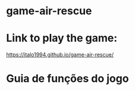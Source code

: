 # game-air-rescue

# Link to play the game: 
https://italo1994.github.io/game-air-rescue/

# Guia de funções do jogo

